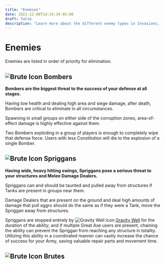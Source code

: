```yaml
---
title: "Enemies"
date: 2021-12-08T14:14:34-05:00
draft: false
description: "Learn more about the different enemy types in Invasions, and which ones to prioritize."
---
```


# Enemies
Enemies are listed in order of priority for elimination.

## ![Brute Icon](/img/icons/brute.svg) Bombers
**Bombers are the biggest threat to the success of your defense at all stages.**

Having low health and dealing high area and siege damage, after death, Bombers are critical to eliminate in all circumstances.

Spawning in small groups on either side of the corruption zones, area-of-effect damage is highly effective against them.

Two Bombers exploding in a group of players is enough to completely wipe that defense force. Users with less Constitution will die to the explosion of a single Bomber.

## ![Brute Icon](/img/icons/brute.svg) Spriggans
**Having wide, heavy hitting swings, Spriggans pose a serious threat to your structures and Melee Damage Dealers.**

Spriggans can and should be taunted and pulled away from structures if Tanks are present in groups near them.

Damage Dealers that are present on the ground and deal high amounts of damage that pull aggro should do the same as if they were a Tank, move the Spriggan away from structures.

Spriggans are stopped entirely by ![Gravity Well Icon](https://cdn.nwdb.info/db/images/live/v2/icons/abilities/greataxe_ability6_gravitywell.png) [Gravity Well](https://cdn.nwdb.info/db/images/live/v2/icons/abilities/spear_perforate_bonusrend.png) for the duration of the ability; and if multiple Great Axe users are present, chaining the ability can prevent the Spriggan from reaching any structure in totality. Utilizing this ability in a coordinated manner can vastly increase the chance of success for your Army, saving valuable repair parts and movement time.

## ![Brute Icon](/img/icons/brute.svg) Brutes